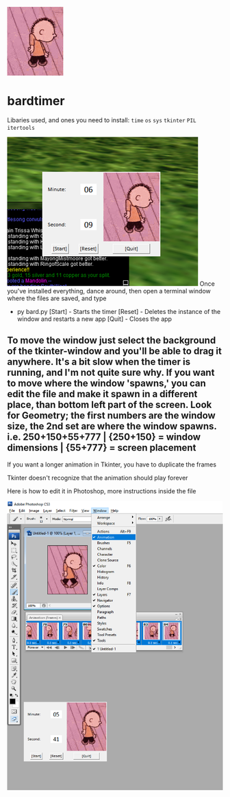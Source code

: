 
![](2.gif)

# bardtimer
Libaries used, and ones you need to install:
``time``
``os``
``sys``
``tkinter``
``PIL``
``itertools``

![](demo2.png)
Once you've installed everything, dance around, then open a terminal window where the files are saved, and type
- py bard.py
[Start] - Starts the timer
[Reset] - Deletes the instance of the window and restarts a new app
[Quit] - Closes the app

To move the window just select the background of the tkinter-window and you'll be able to drag it anywhere.
It's a bit slow when the timer is running, and I'm not quite sure why.
If you want to move where the window 'spawns,' you can edit the file and make it spawn in a different place, than bottom left part of the screen. Look for Geometry; the first numbers are the window size, the 2nd set are where the window spawns. i.e. 250+150+55+777 | {250+150} = window dimensions | {55+777} = screen placement
---------
If you want a longer animation in Tkinter, you have to duplicate the frames

Tkinter doesn't recognize that the animation should play forever

Here is how to edit it in Photoshop, more instructions inside the file

![](image.png)

